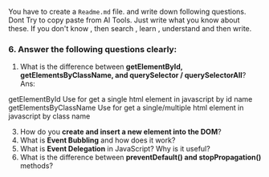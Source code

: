 You have to create a `Readme.md` file. and write down following questions. Dont Try to copy paste from AI Tools. Just write what you know about these. If you don't know , then search , learn , understand and then write.

### 6. Answer the following questions clearly:

1. What is the difference between **getElementById, getElementsByClassName, and querySelector / querySelectorAll**?
Ans:
<tr>
    <td>
        getElementById
    </td>
    <td>
        Use for get a single html element in javascript by id name
    </td>
</tr>
<tr>
    <td>
        getElementsByClassName
    </td>
    <td>
        Use for get a single/multiple html element in javascript by class name
    </td>
</tr>

3. How do you **create and insert a new element into the DOM**?
4. What is **Event Bubbling** and how does it work?
5. What is **Event Delegation** in JavaScript? Why is it useful?
6. What is the difference between **preventDefault() and stopPropagation()** methods?

   
